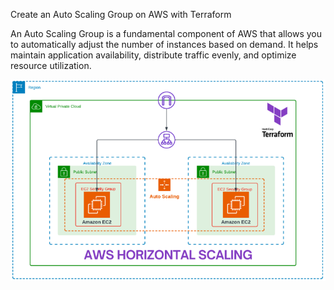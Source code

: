 Create an Auto Scaling Group on AWS with Terraform

An Auto Scaling Group is a fundamental component of AWS that allows you to automatically adjust the number of instances based on demand. It helps maintain application availability, distribute traffic evenly, and optimize resource utilization.

![Alt text](aws_asg_infra_image.png)
